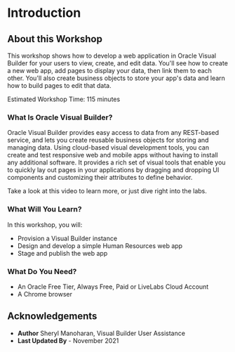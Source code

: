 # Introduction

## About this Workshop

This workshop shows how to develop a web application in Oracle Visual Builder for your users to view, create, and edit data. You'll see how to create a new web app, add pages to display your data, then link them to each other. You'll also create business objects to store your app's data and learn how to build pages to edit that data.

Estimated Workshop Time: 115 minutes

### What Is Oracle Visual Builder?
Oracle Visual Builder provides easy access to data from any REST-based service, and lets you create reusable business objects for storing and managing data. Using cloud-based visual development tools, you can create and test responsive web and mobile apps without having to install any additional software. It provides a rich set of visual tools that enable you to quickly lay out pages in your applications by dragging and dropping UI components and customizing their attributes to define behavior.  

Take a look at this video to learn more, or just dive right into the labs.

  [](youtube:Z-b0ayPRhwY)

### What Will You Learn?

In this workshop, you will:
- Provision a Visual Builder instance
- Design and develop a simple Human Resources web app
- Stage and publish the web app

### What Do You Need?

* An Oracle Free Tier, Always Free, Paid or LiveLabs Cloud Account
* A Chrome browser

## Acknowledgements
* **Author** Sheryl Manoharan, Visual Builder User Assistance
* **Last Updated By** - November 2021

